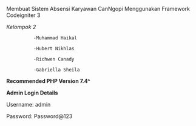 Membuat Sistem Absensi Karyawan CanNgopi Menggunakan Framework Codeigniter 3

*Kelompok 2*

              -Muhammad Haikal

              -Hubert Nikhlas

              -Richwen Canady

              -Gabriella Sheila


**Recommended PHP Version 7.4^**



**Admin Login Details**



Username: admin


Password: Password@123


